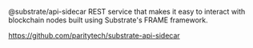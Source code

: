@substrate/api-sidecar
REST service that makes it easy to interact with blockchain nodes built using Substrate's FRAME framework.

https://github.com/paritytech/substrate-api-sidecar
